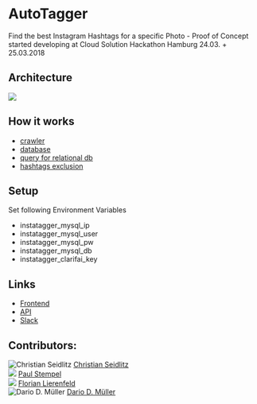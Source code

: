 # AutoTagger
Find the best Instagram Hashtags for a specific Photo - Proof of Concept started developing at Cloud Solution Hackathon Hamburg 24.03. + 25.03.2018

## Architecture
![](https://github.com/Vittel/AutoTagger/raw/master/doc/architecture2.png)

## How it works
  * [crawler](https://github.com/Vittel/AutoTagger/blob/master/doc/quality_improvement_2_crawler.md)
  * [database](https://github.com/Vittel/AutoTagger/blob/master/doc/quality_improvement_1_better_database.md)
  * [query for relational db](https://github.com/Vittel/AutoTagger/blob/master/doc/relational-query.md)
  * [hashtags exclusion](https://github.com/Vittel/AutoTagger/blob/master/doc/quality_improvement_3_meat_vs_vegan.md)


## Setup
Set following Environment Variables
- instatagger_mysql_ip
- instatagger_mysql_user
- instatagger_mysql_pw
- instatagger_mysql_db
- instatagger_clarifai_key

## Links
  * [Frontend](http://instatagger.do-epic-sh.it/)
  * [API](http://instataggerui.azurewebsites.net/swagger)
  * [Slack](https://dnughh.slack.com/messages/C9VD9KUTV/team/U7EU90J4S/)

## Contributors:
![Christian Seidlitz](https://avatars1.githubusercontent.com/u/1927076?s=50) [Christian Seidlitz](https://github.com/Vittel)<br />
![](http://via.placeholder.com/50x50) [Paul Stempel](https://github.com/tempel3)<br />
![](http://via.placeholder.com/50x50) [Florian Lierenfeld](https://github.com/soulseak)<br />
![Dario D. Müller](https://avatars1.githubusercontent.com/u/2358139?s=50) [Dario D. Müller](https://github.com/DarioDomiDE)
